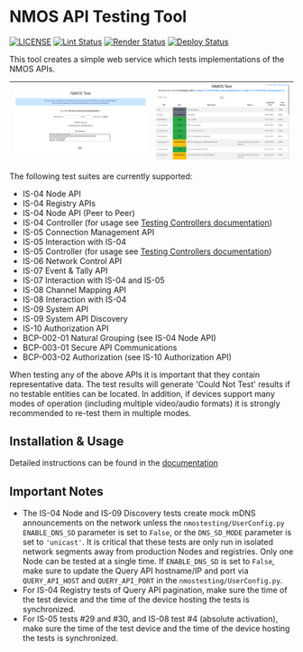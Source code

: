 # NMOS API Testing Tool

[![LICENSE](https://img.shields.io/github/license/amwa-tv/nmos-testing.svg?color=blue&logo=apache)](https://github.com/amwa-tv/nmos-testing/blob/master/LICENSE)
[![Lint Status](https://github.com/AMWA-TV/nmos-testing/workflows/Lint/badge.svg)](https://github.com/AMWA-TV/nmos-testing/actions?query=workflow%3ALint)
[![Render Status](https://github.com/AMWA-TV/nmos-testing/workflows/Render/badge.svg)](https://github.com/AMWA-TV/nmos-testing/actions?query=workflow%3ARender)
[![Deploy Status](https://github.com/AMWA-TV/nmos-testing/workflows/Deploy/badge.svg)](https://github.com/AMWA-TV/nmos-testing/actions?query=workflow%3ADeploy)

<!-- INTRO-START -->

This tool creates a simple web service which tests implementations of the NMOS APIs.

![Testing Tool Launcher](docs/images/initial-launch.png "Testing Tool Launcher") | ![Example Results Window](docs/images/test-results.png "Example Results Window")
--- | ---

The following test suites are currently supported:
*   IS-04 Node API
*   IS-04 Registry APIs
*   IS-04 Node API (Peer to Peer)
*   IS-04 Controller (for usage see [Testing Controllers documentation](docs/2.8.%20Usage%20-%20Testing%20Controllers.md))
*   IS-05 Connection Management API
*   IS-05 Interaction with IS-04
*   IS-05 Controller (for usage see [Testing Controllers documentation](docs/2.8.%20Usage%20-%20Testing%20Controllers.md))
*   IS-06 Network Control API
*   IS-07 Event & Tally API
*   IS-07 Interaction with IS-04 and IS-05
*   IS-08 Channel Mapping API
*   IS-08 Interaction with IS-04
*   IS-09 System API
*   IS-09 System API Discovery
*   IS-10 Authorization API
*   BCP-002-01 Natural Grouping (see IS-04 Node API)
*   BCP-003-01 Secure API Communications
*   BCP-003-02 Authorization (see IS-10 Authorization API)

When testing any of the above APIs it is important that they contain representative data. The test results will generate 'Could Not Test' results if no testable entities can be located. In addition, if devices support many modes of operation (including multiple video/audio formats) it is strongly recommended to re-test them in multiple modes.

<!-- INTRO-END -->

## Installation & Usage

Detailed instructions can be found in the [documentation](docs/)

## Important Notes
*   The IS-04 Node and IS-09 Discovery tests create mock mDNS announcements on the network unless the `nmostesting/UserConfig.py` `ENABLE_DNS_SD` parameter is set to `False`, or the `DNS_SD_MODE` parameter is set to `'unicast'`. It is critical that these tests are only run in isolated network segments away from production Nodes and registries. Only one Node can be tested at a single time. If `ENABLE_DNS_SD` is set to `False`, make sure to update the Query API hostname/IP and port via `QUERY_API_HOST` and `QUERY_API_PORT` in the `nmostesting/UserConfig.py`.
*   For IS-04 Registry tests of Query API pagination, make sure the time of the test device and the time of the device hosting the tests is synchronized.
*   For IS-05 tests #29 and #30, and IS-08 test #4 (absolute activation), make sure the time of the test device and the time of the device hosting the tests is synchronized.
